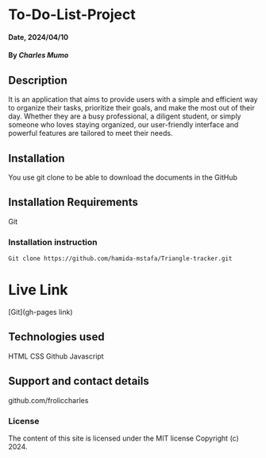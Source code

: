 # To-Do-List-Project

#### Date, 2024/04/10

#### By *Charles Mumo*

## Description
It is an application that aims to provide users with a simple and efficient way to organize their tasks, prioritize their goals, and make the most out of their day. Whether they are  a busy professional, a diligent student, or simply someone who loves staying organized, our user-friendly interface and powerful features are tailored to meet their needs.

## Installation
You use git clone to be able to download the documents in the GitHub

## Installation Requirements
Git

### Installation instruction
```
Git clone https://github.com/hamida-mstafa/Triangle-tracker.git

```

# Live Link
[Git](gh-pages link)

## Technologies used
HTML
CSS
Github
Javascript

## Support and contact details
github.com/froliccharles

### License
The content of this site is licensed under the MIT license
Copyright (c) 2024.
